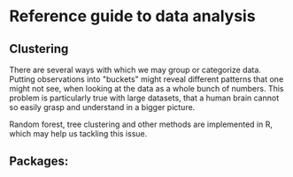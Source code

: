 # Reference guide to data analysis
## Clustering

There are several ways with which we may group or categorize data. Putting observations into "buckets" might reveal different patterns that one might not see, when looking at the data as a whole bunch of numbers. This problem is particularly true with large datasets, that a human brain cannot so easily grasp and understand in a bigger picture.

Random forest, tree clustering and other methods are implemented in R, which may help us tackling this issue.

## Packages:
